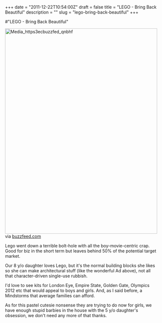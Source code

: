 +++
date = "2011-12-22T10:54:00Z"
draft = false
title = "LEGO - Bring Back Beautiful"
description = ""
slug = "lego-bring-back-beautiful"
+++

#"LEGO - Bring Back Beautiful"


 <div class="posterous_bookmarklet_entry">
 <div class='p_embed p_image_embed'>
<a href="http://getfile7.posterous.com/getfile/files.posterous.com/conoroneill/nAamrseJahFgrhkmCIwniEqqHpqtIBGBljhoFnFkyhyEFweHCjuzzknEhHeh/media_https3ecbuzzfed_qnBHF.jpg.scaled1000.jpg"><img alt="Media_https3ecbuzzfed_qnbhf" height="674" src="http://getfile1.posterous.com/getfile/files.posterous.com/conoroneill/nAamrseJahFgrhkmCIwniEqqHpqtIBGBljhoFnFkyhyEFweHCjuzzknEhHeh/media_https3ecbuzzfed_qnBHF.jpg.scaled500.jpg" width="500" /></a>
</div>


<div class="posterous_quote_citation">via <a href="http://www.buzzfeed.com/donnad/lego-for-girls-backlash-has-begun">buzzfeed.com</a></div>
 <p>Lego went down a terrible bolt-hole with all the boy-movie-centric crap. Good for biz in the short term but leaves behind 50% of the potential target market. 
</p><p>Our 8 y/o daughter loves Lego, but it's the normal building blocks she likes so she can make architectural stuff (like the wonderful Ad above), not all that character-driven single-use rubbish.
</p><p>I'd love to see kits for London Eye, Empire State, Golden Gate, Olympics 2012 etc that would appeal to boys and girls. And, as I said before, a Mindstorms that average families can afford.
</p><p>As for this pastel cutesie nonsense they are trying to do now for girls, we have enough stupid barbies in the house with the 5 y/o daughter's obsession, we don't need any more of that thanks.</p></div>
 
